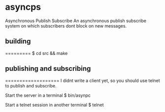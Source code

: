asyncps
=======
Asynchronous Publish Subscribe
An asynchronous publish subscribe system on which subscribers dont block
on new messages.


## building
=========
$ cd src && make


## publishing and subscribing
===================
I didnt write a client yet, so
you should use telnet to publish and subscribe.

Start the server in a terminal
$ bin/asynpc <host> <port>

Start a telnet session in another terminal
$ telnet <host> <port>
